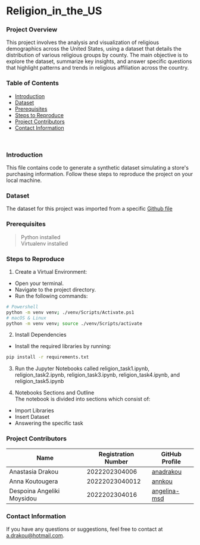# Religion_in_the_US

### Project Overview 
This project involves the analysis and visualization of religious demographics across the United States, using a dataset that details the distribution of various religious groups by county. The main objective is to explore the dataset, summarize key insights, and answer specific questions that highlight patterns and trends in religious affiliation across the country.

### Table of Contents
- [Introduction](#introduction)
- [Dataset](#dataset)
- [Prerequisites](#prerequisites)
- [Steps to Reproduce](#steps-to-reproduce)
- [Project Contributors](#project-contributors)
- [Contact Information](#contact-information)
<br>

### Introduction

This file contains code to generate a synthetic dataset simulating a store's purchasing information. Follow these steps to reproduce the project on your local machine.

### Dataset 
The dataset for this project was imported from a specific [Github file](https://github.com/aaronpenne/data_visualization/blob/master/religion/data/1952.xls)

### Prerequisites
> Python installed </br>
> Virtualenv installed </br>

### Steps to Reproduce

1. Create a Virtual Environment:
* Open your terminal.
* Navigate to the project directory.
* Run the following commands:

``` bash
# Powershell
python -m venv venv; ./venv/Scripts/Activate.ps1
# macOS & Linux
python -m venv venv; source ./venv/Scripts/activate
```

2. Install Dependencies
* Install the required libraries by running:

``` bash
pip install -r requirements.txt
```

3. Run the Jupyter Notebooks called religion_task1.ipynb, religion_task2.ipynb, religion_task3.ipynb, religion_task4.ipynb, and religion_task5.ipynb

4. Notebooks Sections and Outline </br>
The notebook is divided into sections which consist of: 
* Import Libraries
* Insert Dataset
* Answering the specific task


### Project Contributors

| Name           | Registration Number                | GitHub Profile                              |
|----------------|---------------------|---------------------------------------------|
| Anastasia Drakou     | 2022202304006      | [anadrakou](https://github.com/anadrakou) |
| Anna Koutougera       | 20222023040012     | [annkou](https://github.com/annkou)     |
| Despoina Angeliki Moysidou       | 2022202304016     | [angelina-msd](https://github.com/angelina-msd)     |

### Contact Information
If you have any questions or suggestions, feel free to contact at a.drakou@hotmail.com.
